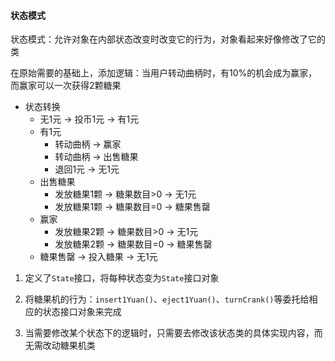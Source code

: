 #### 状态模式

状态模式：允许对象在内部状态改变时改变它的行为，对象看起来好像修改了它的类

在原始需要的基础上，添加逻辑：当用户转动曲柄时，有10%的机会成为赢家，而赢家可以一次获得2颗糖果

- 状态转换
    + 无1元 -> 投币1元 -> 有1元
    + 有1元
        * 转动曲柄 -> 赢家
        * 转动曲柄 -> 出售糖果
        * 退回1元 -> 无1元
    + 出售糖果
        * 发放糖果1颗 -> 糖果数目>0 -> 无1元
        * 发放糖果1颗 -> 糖果数目=0 -> 糖果售罄
    + 赢家
        * 发放糖果2颗 -> 糖果数目>0 -> 无1元
        * 发放糖果2颗 -> 糖果数目=0 -> 糖果售罄
    + 糖果售罄 -> 投入糖果 -> 无1元

1. 定义了`State`接口，将每种状态变为`State`接口对象

2. 将糖果机的行为：`insert1Yuan()`、`eject1Yuan()`、`turnCrank()`等委托给相应的状态接口对象来完成

3. 当需要修改某个状态下的逻辑时，只需要去修改该状态类的具体实现内容，而无需改动糖果机类